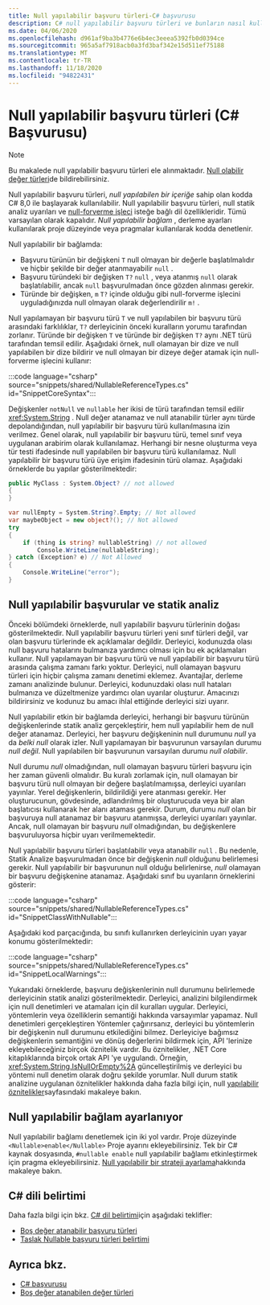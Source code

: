 ```yaml
---
title: Null yapılabilir başvuru türleri-C# başvurusu
description: C# null yapılabilir başvuru türleri ve bunların nasıl kullanılacağı hakkında bilgi edinin
ms.date: 04/06/2020
ms.openlocfilehash: d961af9ba3b4776e6b4ec3eeea5392fb0d0394ce
ms.sourcegitcommit: 965a5af7918acb0a3fd3baf342e15d511ef75188
ms.translationtype: MT
ms.contentlocale: tr-TR
ms.lasthandoff: 11/18/2020
ms.locfileid: "94822431"
---
```

# <a name="nullable-reference-types-c-reference"></a>Null yapılabilir başvuru türleri (C# Başvurusu)

> [!NOTE]
> Bu makalede null yapılabilir başvuru türleri ele alınmaktadır. [Null olabilir değer türleri](nullable-value-types.md)de bildirebilirsiniz.

Null yapılabilir başvuru türleri, *null yapılabilen bir içeriğe* sahip olan kodda C# 8,0 ile başlayarak kullanılabilir. Null yapılabilir başvuru türleri, null statik analiz uyarıları ve [null-forverme işleci](../operators/null-forgiving.md) isteğe bağlı dil özellikleridir. Tümü varsayılan olarak kapalıdır. *Null yapılabilir bağlam* , derleme ayarları kullanılarak proje düzeyinde veya pragmalar kullanılarak kodda denetlenir.

 Null yapılabilir bir bağlamda:

- Başvuru türünün bir değişkeni `T` null olmayan bir değerle başlatılmalıdır ve hiçbir şekilde bir değer atanmayabilir `null` .
- Başvuru türündeki bir değişken `T?` `null` , veya atanmış `null` olarak başlatılabilir, ancak `null` başvurulmadan önce gözden alınması gerekir.
- Türünde bir değişken, `m` `T?` içinde olduğu gibi null-forverme işlecini uyguladığınızda null olmayan olarak değerlendirilir `m!` .

Null yapılamayan bir başvuru türü `T` ve null yapılabilen bir başvuru türü arasındaki farklılıklar, `T?` derleyicinin önceki kuralların yorumu tarafından zorlanır. Türünde bir değişken `T` ve türünde bir değişken `T?` aynı .NET türü tarafından temsil edilir. Aşağıdaki örnek, null olamayan bir dize ve null yapılabilen bir dize bildirir ve null olmayan bir dizeye değer atamak için null-forverme işlecini kullanır:

:::code language="csharp" source="snippets/shared/NullableReferenceTypes.cs" id="SnippetCoreSyntax":::

Değişkenler `notNull` ve `nullable` her ikisi de türü tarafından temsil edilir <xref:System.String> . Null değer atanamaz ve null atanabilir türler aynı türde depolandığından, null yapılabilir bir başvuru türü kullanılmasına izin verilmez. Genel olarak, null yapılabilir bir başvuru türü, temel sınıf veya uygulanan arabirim olarak kullanılamaz. Herhangi bir nesne oluşturma veya tür testi ifadesinde null yapılabilen bir başvuru türü kullanılamaz. Null yapılabilir bir başvuru türü üye erişim ifadesinin türü olamaz. Aşağıdaki örneklerde bu yapılar gösterilmektedir:

```csharp
public MyClass : System.Object? // not allowed
{
}

var nullEmpty = System.String?.Empty; // Not allowed
var maybeObject = new object?(); // Not allowed
try
{
    if (thing is string? nullableString) // not allowed
        Console.WriteLine(nullableString);
} catch (Exception? e) // Not Allowed
{
    Console.WriteLine("error");
}
```

## <a name="nullable-references-and-static-analysis"></a>Null yapılabilir başvurular ve statik analiz

Önceki bölümdeki örneklerde, null yapılabilir başvuru türlerinin doğası gösterilmektedir. Null yapılabilir başvuru türleri yeni sınıf türleri değil, var olan başvuru türlerinde ek açıklamalar değildir. Derleyici, kodunuzda olası null başvuru hatalarını bulmanıza yardımcı olması için bu ek açıklamaları kullanır. Null yapılamayan bir başvuru türü ve null yapılabilir bir başvuru türü arasında çalışma zamanı farkı yoktur. Derleyici, null olamayan başvuru türleri için hiçbir çalışma zamanı denetimi eklemez. Avantajlar, derleme zamanı analizinde bulunur. Derleyici, kodunuzdaki olası null hataları bulmanıza ve düzeltmenize yardımcı olan uyarılar oluşturur. Amacınızı bildirirsiniz ve kodunuz bu amacı ihlal ettiğinde derleyici sizi uyarır.

Null yapılabilir etkin bir bağlamda derleyici, herhangi bir başvuru türünün değişkenlerinde statik analiz gerçekleştirir, hem null yapılabilir hem de null değer atanamaz. Derleyici, her başvuru değişkeninin null durumunu *null* ya da *belki null* olarak izler. Null yapılamayan bir başvurunun varsayılan durumu *null değil*. Null yapılabilen bir başvurunun varsayılan durumu *null olabilir*.

Null durumu *null* olmadığından, null olamayan başvuru türleri başvuru için her zaman güvenli olmalıdır. Bu kuralı zorlamak için, null olamayan bir başvuru türü null olmayan bir değere başlatılmamışsa, derleyici uyarıları yayınlar. Yerel değişkenlerin, bildirildiği yere atanması gerekir. Her oluşturucunun, gövdesinde, adlandırılmış bir oluşturucuda veya bir alan başlatıcısı kullanarak her alanı ataması gerekir. Durum, durumu *null* olan bir başvuruya null atanamaz bir başvuru atanmışsa, derleyici uyarıları yayınlar. Ancak, null olamayan bir başvuru *null* olmadığından, bu değişkenlere başvuruluyorsa hiçbir uyarı verilmemektedir.

Null yapılabilir başvuru türleri başlatılabilir veya atanabilir `null` . Bu nedenle, Statik Analize başvurulmadan önce bir değişkenin *null* olduğunu belirlemesi gerekir. Null yapılabilir bir başvurunun null olduğu belirlenirse, *null* olamayan bir başvuru değişkenine atanamaz. Aşağıdaki sınıf bu uyarıların örneklerini gösterir:

:::code language="csharp" source="snippets/shared/NullableReferenceTypes.cs" id="SnippetClassWithNullable":::

Aşağıdaki kod parçacığında, bu sınıfı kullanırken derleyicinin uyarı yayar konumu gösterilmektedir:

:::code language="csharp" source="snippets/shared/NullableReferenceTypes.cs" id="SnippetLocalWarnings":::

Yukarıdaki örneklerde, başvuru değişkenlerinin null durumunu belirlemede derleyicinin statik analizi gösterilmektedir. Derleyici, analizini bilgilendirmek için null denetimleri ve atamaları için dil kuralları uygular.  Derleyici, yöntemlerin veya özelliklerin semantiği hakkında varsayımlar yapamaz. Null denetimleri gerçekleştiren Yöntemler çağırırsanız, derleyici bu yöntemlerin bir değişkenin null durumunu etkilediğini bilmez. Derleyiciye bağımsız değişkenlerin semantiğini ve dönüş değerlerini bildirmek için, API 'lerinize ekleyebileceğiniz birçok öznitelik vardır. Bu öznitelikler, .NET Core kitaplıklarında birçok ortak API 'ye uygulandı. Örneğin, <xref:System.String.IsNullOrEmpty%2A> güncelleştirilmiş ve derleyici bu yöntemi null denetim olarak doğru şekilde yorumlar. Null durum statik analizine uygulanan öznitelikler hakkında daha fazla bilgi için, null [yapılabilir öznitelikler](../attributes/nullable-analysis.md)sayfasındaki makaleye bakın.

## <a name="setting-the-nullable-context"></a>Null yapılabilir bağlam ayarlanıyor

Null yapılabilir bağlamı denetlemek için iki yol vardır. Proje düzeyinde `<Nullable>enable</Nullable>` Proje ayarını ekleyebilirsiniz. Tek bir C# kaynak dosyasında, `#nullable enable` null yapılabilir bağlamı etkinleştirmek için pragma ekleyebilirsiniz. [Null yapılabilir bir strateji ayarlama](../../nullable-migration-strategies.md)hakkında makaleye bakın.

## <a name="c-language-specification"></a>C# dili belirtimi

Daha fazla bilgi için bkz. [C# dil belirtimi](~/_csharplang/spec/introduction.md)için aşağıdaki teklifler:

- [Boş değer atanabilir başvuru türleri](~/_csharplang/proposals/csharp-8.0/nullable-reference-types.md)
- [Taslak Nullable başvuru türleri belirtimi](~/_csharplang/proposals/csharp-9.0/nullable-reference-types-specification.md)

## <a name="see-also"></a>Ayrıca bkz.

- [C# başvurusu](../index.md)
- [Boş değer atanabilen değer türleri](nullable-value-types.md)
